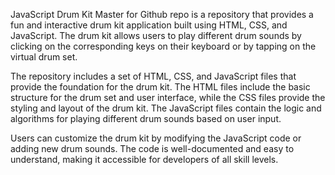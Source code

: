 JavaScript Drum Kit Master for Github repo is a repository that provides a fun and interactive drum kit application built using HTML, CSS, and JavaScript. The drum kit allows users to play different drum sounds by clicking on the corresponding keys on their keyboard or by tapping on the virtual drum set.

The repository includes a set of HTML, CSS, and JavaScript files that provide the foundation for the drum kit. The HTML files include the basic structure for the drum set and user interface, while the CSS files provide the styling and layout of the drum kit. The JavaScript files contain the logic and algorithms for playing different drum sounds based on user input.

Users can customize the drum kit by modifying the JavaScript code or adding new drum sounds. The code is well-documented and easy to understand, making it accessible for developers of all skill levels.
